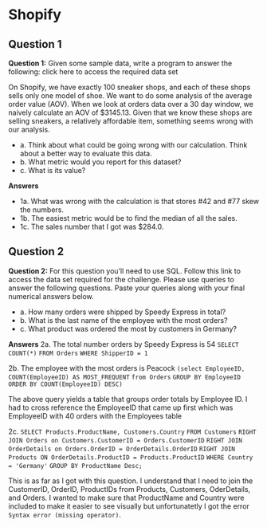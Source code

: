 # Shopify

## Question 1
**Question 1:** Given some sample data, write a program to answer the following: click here to access the required data set

On Shopify, we have exactly 100 sneaker shops, and each of these shops sells only one model of shoe. We want to do some analysis of the average order value (AOV). When we look at orders data over a 30 day window, we naively calculate an AOV of $3145.13. Given that we know these shops are selling sneakers, a relatively affordable item, something seems wrong with our analysis.

- a. Think about what could be going wrong with our calculation. Think about a better way to evaluate this data.
- b. What metric would you report for this dataset?
- c. What is its value?

**Answers**
- 1a. What was wrong with the calculation is that stores #42 and #77 skew the numbers.
- 1b. The easiest metric would be to find the median of all the sales.
- 1c. The sales number that I got was $284.0.


## Question 2
**Question 2:** For this question you’ll need to use SQL. Follow this link to access the data set required for the challenge. Please use queries to answer the following questions. Paste your queries along with your final numerical answers below.

- a. How many orders were shipped by Speedy Express in total? 
- b. What is the last name of the employee with the most orders?
- c. What product was ordered the most by customers in Germany?

**Answers**
2a. The total number orders by Speedy Express is 54
``SELECT COUNT(*)``
``FROM Orders``
``WHERE ShipperID = 1``


2b. The employee with the most orders is Peacock
``(select EmployeeID, COUNT(EmployeeID) AS MOST_FREQUENT``
``from Orders``
``GROUP BY EmployeeID``
``ORDER BY COUNT(EmployeeID) DESC)``

The above query yields a table that groups order totals by Employee ID. I had to cross reference the EmployeeID that came up first
which was EmployeeID with 40 orders with the Employees table

2c.
``SELECT Products.ProductName, Customers.Country``
``FROM Customers``
``RIGHT JOIN Orders on Customers.CustomerID = Orders.CustomerID``
``RIGHT JOIN OrderDetails on Orders.OrderID = OrderDetails.OrderID``
``RIGHT JOIN Products ON OrderDetails.ProductID = Products.ProductID``
``WHERE Country = 'Germany'``
``GROUP BY ProductName Desc;``

This is as far as I got with this question. I understand that I need to join the CustomerID, OrderID, ProductIDs from Products,
Customers, OderDetails, and Orders. I wanted to make sure that ProductName and Country were included to make it easier to see visually
but unfortunatetly I got the error ``Syntax error (missing operator)``.

